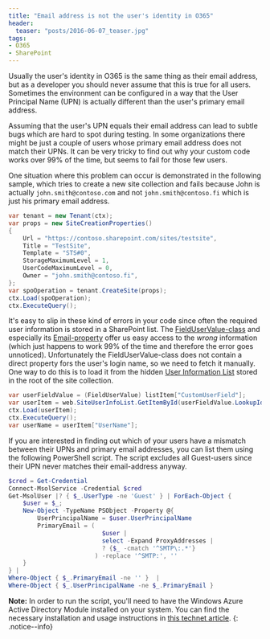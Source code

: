 ```yaml
---
title: "Email address is not the user's identity in O365"
header:
  teaser: "posts/2016-06-07_teaser.jpg"
tags:
- O365
- SharePoint
---
```


Usually the user's identity in O365 is the same thing as their email address, but 
as a developer you should never assume that this is true for all users. 
Sometimes the environment can be configured in a way that the User Principal Name (UPN) is 
actually different than the user's primary email address.

Assuming that the user's UPN equals their email address can lead to subtle bugs which are 
hard to spot during testing. In some organizations there might be just a couple of users 
whose primary email address does not match their UPNs. It can be very tricky to find out 
why your custom code works over 99% of the time, but seems to fail for those few users.

One situation where this problem can occur is demonstrated in the following sample, which 
tries to create a new site collection and fails because John  is actually 
`john.smith@contoso.com` and not `john.smith@contoso.fi` which is just his primary email
address.

```cs
var tenant = new Tenant(ctx);
var props = new SiteCreationProperties()
{
    Url = "https://contoso.sharepoint.com/sites/testsite",
    Title = "TestSite",
    Template = "STS#0",
    StorageMaximumLevel = 1,
    UserCodeMaximumLevel = 0,
    Owner = "john.smith@contoso.fi",
};
var spoOperation = tenant.CreateSite(props);
ctx.Load(spoOperation);
ctx.ExecuteQuery();
```

It's easy to slip in these kind of errors in your code since often the required user information
is stored in a SharePoint list. The [FieldUserValue-class](https://msdn.microsoft.com/en-us/library/microsoft.sharepoint.client.fielduservalue.aspx)
and especially its [Email-property](https://msdn.microsoft.com/en-us/library/microsoft.sharepoint.client.fielduservalue.email.aspx) 
offer us easy access to the *wrong* information (which just happens to work 99% of the time and therefore the error goes unnoticed).
Unfortunately the FieldUserValue-class does not contain a direct property fors the user's login name, 
so we need to fetch it manually. One way to do this is to load it from the hidden 
[User Information List](https://gallery.technet.microsoft.com/User-Information-List-in-8b420e8c) stored in the root of the site collection.

```cs
var userFieldValue = (FieldUserValue) listItem["CustomUserField"];
var userItem = web.SiteUserInfoList.GetItemById(userFieldValue.LookupId);
ctx.Load(userItem);
ctx.ExecuteQuery();
var userName = userItem["UserName"];
```

If you are interested in finding out which of your users have a mismatch between their
UPNs and primary email addresses, you can list them using the following PowerShell script. The script
excludes all Guest-users since their UPN never matches their email-address anyway.

```powershell
$cred = Get-Credential
Connect-MsolService -Credential $cred
Get-MsolUser |? { $_.UserType -ne 'Guest' } | ForEach-Object {
    $user = $_;
    New-Object -TypeName PSObject -Property @{
        UserPrincipalName = $user.UserPrincipalName
        PrimaryEmail = (
                          $user | 
                          select -Expand ProxyAddresses |
                          ? {$_ -cmatch '^SMTP\:.*'}
                        ) -replace '^SMTP:', ''
    }
} | 
Where-Object { $_.PrimaryEmail -ne '' }  | 
Where-Object { $_.UserPrincipalName -ne $_.PrimaryEmail } 
```

**Note:** In order to run the script, you'll need to have the Windows Azure Active Directory Module installed on your system.
You can find the necessary installation and usage instructions in [this technet article](https://technet.microsoft.com/en-us/library/dn975125.aspx).
{: .notice--info}
